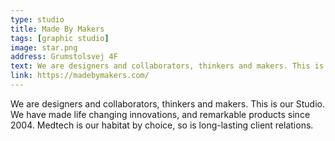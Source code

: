 ```yaml
---
type: studio
title: Made By Makers
tags: [graphic studio]
image: star.png
address: Grumstolsvej 4F
text: We are designers and collaborators, thinkers and makers. This is our Studio.
link: https://madebymakers.com/
---
```


We are designers and collaborators, thinkers and makers. This is our Studio. We have made life changing innovations, and remarkable products since 2004. Medtech is our habitat by choice, so is long-lasting client relations.
